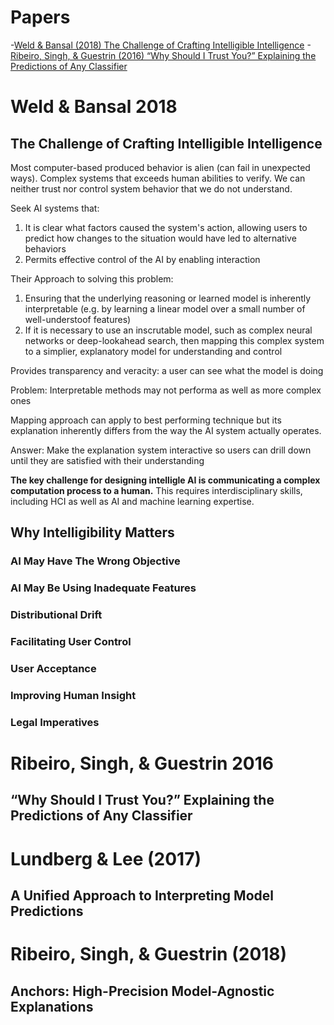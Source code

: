 # Papers
-[Weld & Bansal (2018) The Challenge of Crafting Intelligible Intelligence](#weld-&-bansal-2018)
-[Ribeiro, Singh, & Guestrin (2016) “Why Should I Trust You?” Explaining the Predictions of Any Classifier](#ribeiro,-singh,-&-uestrin-2016)

# Weld & Bansal 2018 
## The Challenge of Crafting Intelligible Intelligence

Most computer-based produced behavior is alien (can fail in unexpected ways). Complex systems that exceeds human abilities to verify. We can neither trust nor control system behavior that we do not understand. 

Seek AI systems that:
1. It is clear what factors caused the system's action, allowing users to predict how changes to the situation would have led to alternative behaviors
2. Permits effective control of the AI by enabling interaction

Their Approach to solving this problem:
1) Ensuring that the underlying reasoning or learned model is inherently interpretable (e.g. by learning a linear model over a small number of well-understoof features)
2) If it is necessary to use an inscrutable model, such as complex neural networks or deep-lookahead search, then mapping this complex system to a simplier, explanatory model for understanding and control

Provides transparency and veracity: a user can see what the model is doing

Problem: Interpretable methods may not performa as well as more complex ones

Mapping approach can apply to best performing technique but its explanation inherently differs from the way the AI system actually operates.

Answer: Make the explanation system interactive so users can drill down until they are satisfied with their understanding

**The key challenge for designing intelligle AI is communicating a complex computation process to a human.** This requires interdisciplinary skills, including HCI as well as AI and machine learning expertise. 

## Why Intelligibility Matters
### AI May Have The Wrong Objective

### AI May Be Using Inadequate Features

### Distributional Drift

### Facilitating User Control

### User Acceptance

### Improving Human Insight

### Legal Imperatives

# Ribeiro, Singh, & Guestrin 2016 
## “Why Should I Trust You?” Explaining the Predictions of Any Classifier

# Lundberg & Lee (2017) 
## A Unified Approach to Interpreting Model Predictions

# Ribeiro, Singh, & Guestrin (2018) 
## Anchors: High-Precision Model-Agnostic Explanations
